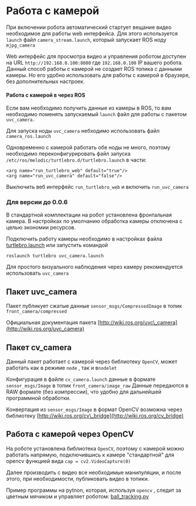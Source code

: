 # Работа с камерой

При включении робота автоматический стартует вещание видео  необходимое для работы web интерфейса. Для этого  используется `launch` файл `camera_stream.launch`, который запускает ROS ноду `mjpg_camera`

Web интерфейс для просмотра видео и управления роботом доступен на URL `http://192.168.0.100:8080` где `192.168.0.100` IP вашего робота. Данный способ работы с камерой не создает ROS топика с данными камеры. Но его удобно использовать для работы с камерой в браузере, без дополнительных настроек. 

#### Работа с камерой в через ROS

Если вам необходимо получить данные из камеры в ROS, то вам необходимо поменять запускаемый `launch` файл для работы с пакетом `uvc_camera.`

Для запуска ноды `uvc_camera` небходимо использовать файл `camera_ros.launch`

Одновременно с камерой работать обе ноды не много, поэтому необходимо переконфигурировать файл запуска `/etc/ros/melodic/turtlebro.d/turtlebro.launch` в части:

```text
<arg name="run_turtlebro_web" default="true"/>
<arg name="run_uvc_camera" default="false"/>
```

Выключить веб интерфейс `run_turtlebro_web` и включить `run_uvc_camera`

### Для версии до 0.0.6

В стандартной комплектации на робот установлена фронтальная камера. В настройках по умолчанию обработка камеры отключена с целью экономии ресурсов.

Подключить работу камеры необходимо в настройках файла [turtlebro.launch](params.md) или запустить командой

```text
roslaunch turtlebro uvc_camera.launch
```

Для простого визуального наблюдения через камеру рекомендуется использовать `uvc_camera`

## Пакет uvc\_camera

Пакет публикует сжатые данные `sensor_msgs/CompressedImage` в топик `front_camera/compressed`

Официальная документация пакета [http://wiki.ros.org/uvc\_camera](http://wiki.ros.org/uvc_camera)

## Пакет cv\_camera

Данный пакет работает с камерой через библиотеку `ОpenCV`, может работать как в режиме `node` , так и в`nodelet`

Конфигурация в файле `cv_camera.launch` данные в формате `sensor_msgs/Image` в топик `front_camera/image_raw` Данные передаются в RAW формате \(без компрессии\), что удобно для дальнейшей программной обработки.

Конвертация из `sensor_msgs/Image` в формат OpenCV возможна через библиотеку [http://wiki.ros.org/cv\_bridge](http://wiki.ros.org/cv_bridge)

## Работа с камерой через OpenCV

На роботе установлена библиотека `OpenCV`, поэтому с камерой можно работать напрямую, подключившись к камере "стандартной" для opencv функцией вида `cap = cv2.VideoCapture(0)`

Далее производить с видео все необходимые манипуляции, и после этого, при необходимости, публиковать видео в топики.

Пример программы на pytnon, которая, используя `opencv` , следит за цветным мячиком и управляет роботом: [ball\_tracking.py](https://github.com/voltbro/turtlebro_examples/blob/master/src/ball_tracking.py)

